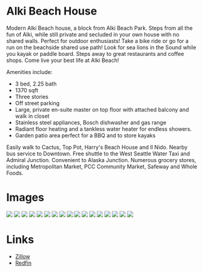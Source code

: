 # Alki Beach House

Modern Alki Beach house, a block from Alki Beach Park. Steps from all the fun of Alki, while still private and secluded in your own house with no shared walls. Perfect for outdoor enthusiasts! Take a bike ride or go for a run on the beachside shared use path! Look for sea lions in the Sound while you kayak or paddle board. Steps away to great restaurants and coffee shops. Come live your best life at Alki Beach!

Amenities include:
* 3 bed, 2.25 bath
* 1370 sqft
* Three stories
* Off street parking
* Large, private en-suite master on top floor with attached balcony and walk in closet
* Stainless steel appliances, Bosch dishwasher and gas range
* Radiant floor heating and a tankless water heater for endless showers.
* Garden patio area perfect for a BBQ and to store kayaks

Easily walk to Cactus, Top Pot, Harry's Beach House and Il Nido.  Nearby bus service to Downtown.  Free shuttle to the West Seattle Water Taxi and Admiral Junction.  Convenient to Alaska Junction.  Numerous grocery stores, including Metropolitan Market, PCC Community Market, Safeway and Whole Foods.

# Images
![](img/01.jpg)
![](img/02.jpg)
![](img/03.jpg)
![](img/04.jpg)
![](img/05.jpg)
![](img/06.jpg)
![](img/07.jpg)
![](img/08.jpg)
![](img/09.jpg)
![](img/10.jpg)
![](img/11.jpg)
![](img/12.jpg)
![](img/13.jpg)
![](img/14.jpg)
![](img/15.jpg)
![](img/16.jpg)
![](img/17.jpg)

# Links
* [Zillow](https://www.zillow.com/homedetails/3019-63rd-Ave-SW-Seattle-WA-98116/96672117_zpid/?view=public)
* [Redfin](https://www.redfin.com/WA/Seattle/3019-63rd-Ave-SW-98116/home/28581271)
